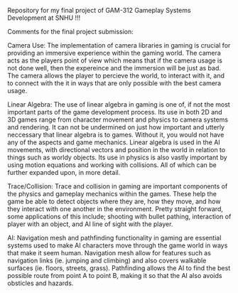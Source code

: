 Repository for my final project of GAM-312 Gameplay Systems Development at SNHU !!!


Comments for the final project submission:

Camera Use:
The implementation of camera libraries in gaming is crucial for providing an immersive 
experience within the gaming world. The camera acts as the players point of view which means
that if the camera usage is not done well, then the expereince and the immersion
will be just as bad. The camera allows the player to percieve the world, to interact with it,
and to connect with the it in ways that are only possible with the best camera usage.

Linear Algebra:
The use of linear algebra in gaming is one of, if not the most important parts of the
game development process. Its use in both 2D and 3D games range from character movement and 
physics to camera systems and rendering. It can not be undermined on just how important
and utterly neccessary that linear algebra is to games. Without it, you would not have any of
the aspects and game mechanics. Linear algebra is used in the AI movements, with directional
vectors and position in the world in relation to things such as worldy objects.
Its use in physics is also vastly important by using motion equations and working with 
collisions. All of which can be further expanded upon, in more detail.

Trace/Collision:
Trace and collision in gaming are important components of the physics and gameplay mechanics
within the games. These help the game be able to detect objects where they are, how 
they move, and how they interact with one another in the environment. Pretty straight
forward, some applications of this include; shooting with bullet pathing, interaction of
player with an object, and AI line of sight with the player.

AI:
Navigation mesh and pathfinding functionality in gaming are essential systems used to make
AI characters move through the game world in ways that make it seem human. Navigation mesh
allow for features such as navigation links (ie. jumping and climbing) and also covers
walkable surfaces (ie. floors, streets, grass). Pathfinding allows the AI to find the best
possible route from point A to point B, making it so that the AI also avoids obsticles and
hazards.
